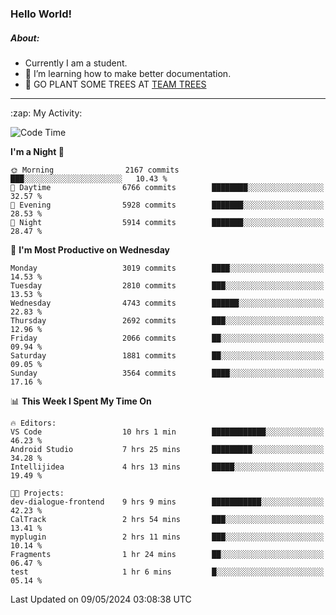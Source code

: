 ### Hello World!

##### About:
- Currently I am a student.
- 🌱 I’m learning how to make better documentation.
- 🌱 GO PLANT SOME TREES AT [TEAM TREES](https://teamtrees.org/)

---
  <summary>:zap: My Activity:</summary>
  
<!--START_SECTION:waka-->
![Code Time](http://img.shields.io/badge/Code%20Time-1%2C376%20hrs%2028%20mins-blue)

**I'm a Night 🦉** 

```text
🌞 Morning                2167 commits        ███░░░░░░░░░░░░░░░░░░░░░░   10.43 % 
🌆 Daytime                6766 commits        ████████░░░░░░░░░░░░░░░░░   32.57 % 
🌃 Evening                5928 commits        ███████░░░░░░░░░░░░░░░░░░   28.53 % 
🌙 Night                  5914 commits        ███████░░░░░░░░░░░░░░░░░░   28.47 % 
```
📅 **I'm Most Productive on Wednesday** 

```text
Monday                   3019 commits        ████░░░░░░░░░░░░░░░░░░░░░   14.53 % 
Tuesday                  2810 commits        ███░░░░░░░░░░░░░░░░░░░░░░   13.53 % 
Wednesday                4743 commits        ██████░░░░░░░░░░░░░░░░░░░   22.83 % 
Thursday                 2692 commits        ███░░░░░░░░░░░░░░░░░░░░░░   12.96 % 
Friday                   2066 commits        ██░░░░░░░░░░░░░░░░░░░░░░░   09.94 % 
Saturday                 1881 commits        ██░░░░░░░░░░░░░░░░░░░░░░░   09.05 % 
Sunday                   3564 commits        ████░░░░░░░░░░░░░░░░░░░░░   17.16 % 
```


📊 **This Week I Spent My Time On** 

```text
🔥 Editors: 
VS Code                  10 hrs 1 min        ████████████░░░░░░░░░░░░░   46.23 % 
Android Studio           7 hrs 25 mins       █████████░░░░░░░░░░░░░░░░   34.28 % 
Intellijidea             4 hrs 13 mins       █████░░░░░░░░░░░░░░░░░░░░   19.49 % 

🐱‍💻 Projects: 
dev-dialogue-frontend    9 hrs 9 mins        ███████████░░░░░░░░░░░░░░   42.23 % 
CalTrack                 2 hrs 54 mins       ███░░░░░░░░░░░░░░░░░░░░░░   13.41 % 
myplugin                 2 hrs 11 mins       ███░░░░░░░░░░░░░░░░░░░░░░   10.14 % 
Fragments                1 hr 24 mins        ██░░░░░░░░░░░░░░░░░░░░░░░   06.47 % 
test                     1 hr 6 mins         █░░░░░░░░░░░░░░░░░░░░░░░░   05.14 % 
```


 Last Updated on 09/05/2024 03:08:38 UTC
<!--END_SECTION:waka-->
